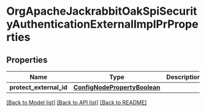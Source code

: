 # OrgApacheJackrabbitOakSpiSecurityAuthenticationExternalImplPrProperties

## Properties
Name | Type | Description | Notes
------------ | ------------- | ------------- | -------------
**protect_external_id** | [**ConfigNodePropertyBoolean**](ConfigNodePropertyBoolean.md) |  | [optional] 

[[Back to Model list]](../README.md#documentation-for-models) [[Back to API list]](../README.md#documentation-for-api-endpoints) [[Back to README]](../README.md)


